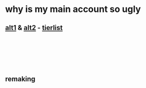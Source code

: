 # why is my main account so ugly
## [alt1](https://github.com/faggore) & [alt2](https://github.com/sourkwit) - [tierlist](https://rentry.co/github-tierlist)

<p align="center">
<img src= >
<p align="center">
  <img src= > <img src= > <img src= > 
<img src= > 
  <p align="center">
<img src= > <img src= > <img src= >
<p align="center">
<img src= > <img src= > <img src= >

## remaking
‎ ‎‎ ‎‎ ‎
‎ 
